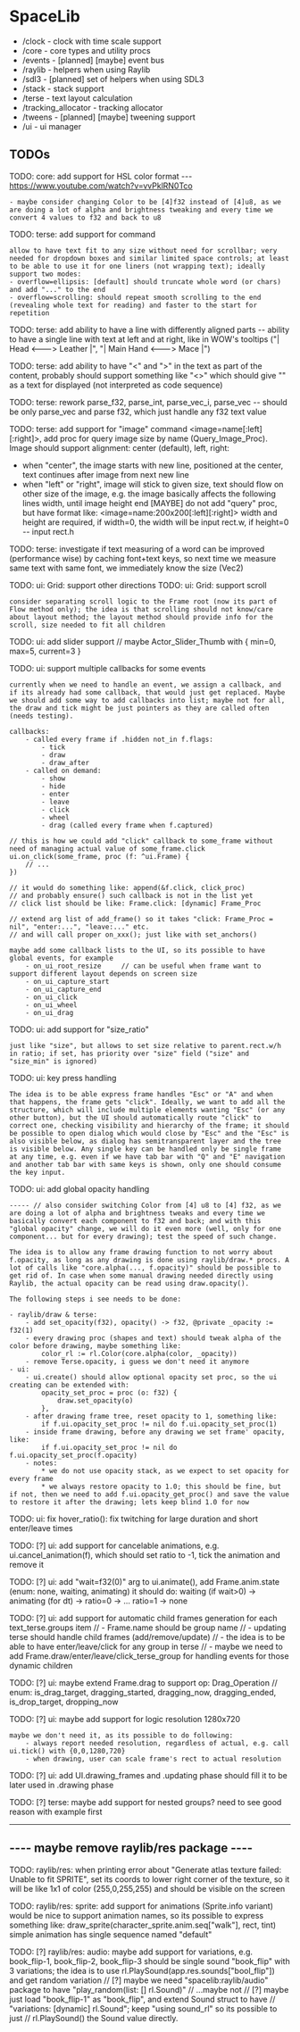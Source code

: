 # SpaceLib

* /clock                - clock with time scale support
* /core                 - core types and utility procs
* /events               - [planned] [maybe] event bus
* /raylib               - helpers when using Raylib
* /sdl3                 - [planned] set of helpers when using SDL3
* /stack                - stack support
* /terse                - text layout calculation
* /tracking_allocator   - tracking allocator
* /tweens               - [planned] [maybe] tweening support
* /ui                   - ui manager

## TODOs

TODO: core: add support for HSL color format --- https://www.youtube.com/watch?v=vvPklRN0Tco

    - maybe consider changing Color to be [4]f32 instead of [4]u8, as we are doing a lot of alpha and brightness tweaking and every time we convert 4 values to f32 and back to u8

TODO: terse: add support for <overflow> command

    allow to have text fit to any size without need for scrollbar; very needed for dropdown boxes and similar limited space controls; at least to be able to use it for one liners (not wrapping text); ideally support two modes:
    - overflow=ellipsis: [default] should truncate whole word (or chars) and add "..." to the end
    - overflow=scrolling: should repeat smooth scrolling to the end (revealing whole text for reading) and faster to the start for repetition

TODO: terse: add ability to have a line with differently aligned parts -- ability to have a single line with text at left and at right, like in WOW's tooltips ("| Head <---> Leather |", "| Main Hand <---> Mace |")

TODO: terse: add ability to have "<" and ">" in the text as part of the content, probably should support something like "<<test>>" which should give "<test>" as a text for displayed (not interpreted as code sequence)

TODO: terse: rework parse_f32, parse_int, parse_vec_i, parse_vec -- should be only parse_vec and parse f32, which just handle any f32 text value

TODO: terse: add support for "image" command <image=name[:left][:right]>, add proc for query image size by name (Query_Image_Proc). Image should support alignment: center (default), left, right:
- when "center", the image starts with new line, positioned at the center, text continues after image from next new line
- when "left" or "right", image will stick to given size, text should flow on other size of the image, e.g. the image basically affects the following lines width, until image height end
[MAYBE] do not add "query" proc, but have format like: <image=name:200x200[:left][:right]> width and height are required, if width=0, the width will be input rect.w, if height=0 -- input rect.h

TODO: terse: investigate if text measuring of a word can be improved (performance wise) by caching font+text keys, so next time we measure same text with same font, we immediately know the size (Vec2)

TODO: ui: Grid: support other directions
TODO: ui: Grid: support scroll

    consider separating scroll logic to the Frame root (now its part of Flow method only); the idea is that scrolling should not know/care about layout method; the layout method should provide info for the scroll, size needed to fit all children

TODO: ui: add slider support // maybe Actor_Slider_Thumb with { min=0, max=5, current=3 }

TODO: ui: support multiple callbacks for some events

    currently when we need to handle an event, we assign a callback, and if its already had some callback, that would just get replaced. Maybe we should add some way to add callbacks into list; maybe not for all, the draw and tick might be just pointers as they are called often (needs testing).

    callbacks:
        - called every frame if .hidden not_in f.flags:
            - tick
            - draw
            - draw_after
        - called on demand:
            - show
            - hide
            - enter
            - leave
            - click
            - wheel
            - drag (called every frame when f.captured)

    // this is how we could add "click" callback to some_frame without need of managing actual value of some_frame.click
    ui.on_click(some_frame, proc (f: ^ui.Frame) {
        // ...
    })

    // it would do something like: append(&f.click, click_proc)
    // and probably ensure() such callback is not in the list yet
    // click list should be like: Frame.click: [dynamic] Frame_Proc

    // extend arg list of add_frame() so it takes "click: Frame_Proc = nil", "enter:...", "leave:..." etc.
    // and will call proper on_xxx(); just like with set_anchors()

    maybe add some callback lists to the UI, so its possible to have global events, for example
        - on_ui_root_resize     // can be useful when frame want to support different layout depends on screen size
        - on_ui_capture_start
        - on_ui_capture_end
        - on_ui_click
        - on_ui_wheel
        - on_ui_drag

TODO: ui: add support for "size_ratio"

    just like "size", but allows to set size relative to parent.rect.w/h in ratio; if set, has priority over "size" field ("size" and "size_min" is ignored)

TODO: ui: key press handling

    The idea is to be able express frame handles "Esc" or "A" and when that happens, the frame gets "click". Ideally, we want to add all the structure, which will include multiple elements wanting "Esc" (or any other button), but the UI should automatically route "click" to correct one, checking visibility and hierarchy of the frame; it should be possible to open dialog which would close by "Esc" and the "Esc" is also visible below, as dialog has semitransparent layer and the tree is visible below. Any single key can be handled only be single frame at any time, e.g. even if we have tab bar with "Q" and "E" navigation and another tab bar with same keys is shown, only one should consume the key input.

TODO: ui: add global opacity handling

    ----- // also consider switching Color from [4] u8 to [4] f32, as we are doing a lot of alpha and brightness tweaks and every time we basically convert each component to f32 and back; and with this "global opacity" change, we will do it even more (well, only for one component... but for every drawing); test the speed of such change.

    The idea is to allow any frame drawing function to not worry about f.opacity, as long as any drawing is done using raylib/draw.* procs. A lot of calls like "core.alpha(..., f.opacity)" should be possible to get rid of. In case when some manual drawing needed directly using Raylib, the actual opacity can be read using draw.opacity().

    The following steps i see needs to be done:

    - raylib/draw & terse:
        - add set_opacity(f32), opacity() -> f32, @private _opacity := f32(1)
        - every drawing proc (shapes and text) should tweak alpha of the color before drawing, maybe something like:
            color_rl := rl.Color(core.alpha(color, _opacity))
        - remove Terse.opacity, i guess we don't need it anymore
    - ui:
        - ui.create() should allow optional opacity set proc, so the ui creating can be extended with:
            opacity_set_proc = proc (o: f32) {
                draw.set_opacity(o)
            },
        - after drawing frame tree, reset opacity to 1, something like:
            if f.ui.opacity_set_proc != nil do f.ui.opacity_set_proc(1)
        - inside frame drawing, before any drawing we set frame' opacity, like:
            if f.ui.opacity_set_proc != nil do f.ui.opacity_set_proc(f.opacity)
        - notes:
            * we do not use opacity stack, as we expect to set opacity for every frame
            * we always restore opacity to 1.0; this should be fine, but if not, then we need to add f.ui.opacity_get_proc() and save the value to restore it after the drawing; lets keep blind 1.0 for now

TODO: ui: fix hover_ratio(): fix twitching for large duration and short enter/leave times

TODO: [?] ui: add support for cancelable animations, e.g. ui.cancel_animation(f), which should set ratio to -1, tick the animation and remove it

TODO: [?] ui: add "wait=f32(0)" arg to ui.animate(),
    add Frame.anim.state (enum: none, waiting, animating)
    it should do: waiting (if wait>0) -> animating (for dt) -> ratio=0 -> ... ratio=1 -> none

TODO: [?] ui: add support for automatic child frames generation for each text_terse.groups item
    // - Frame.name should be group name
    // - updating terse should handle child frames (add/remove/update)
    // - the idea is to be able to have enter/leave/click for any group in terse
    // - maybe we need to add Frame.draw/enter/leave/click_terse_group for handling events for those dynamic children

TODO: [?] ui: maybe extend Frame.drag to support op: Drag_Operation // enum: is_drag_target, dragging_started, dragging_now, dragging_ended, is_drop_target, dropping_now

TODO: [?] ui: maybe add support for logic resolution 1280x720

    maybe we don't need it, as its possible to do following:
        - always report needed resolution, regardless of actual, e.g. call ui.tick() with {0,0,1280,720}
        - when drawing, user can scale frame's rect to actual resolution

TODO: [?] ui: add UI.drawing_frames and .updating phase should fill it to be later used in .drawing phase

TODO: [?] terse: maybe add support for nested groups? need to see good reason with example first

-----------------------------------------
---- maybe remove raylib/res package ----
-----------------------------------------

TODO: raylib/res: when printing error about "Generate atlas texture failed: Unable to fit SPRITE", set its coords to lower right corner of the texture, so it will be like 1x1 of color (255,0,255,255) and should be visible on the screen

TODO: raylib/res: sprite: add support for animations (Sprite.info variant)
    would be nice to support animation names, so its possible to express something like:
    draw_sprite(character_sprite.anim.seq["walk"], rect, tint)
    simple animation has single sequence named "default"

TODO: [?] raylib/res: audio: maybe add support for variations, e.g. book_flip-1, book_flip-2, book_flip-3 should be single sound "book_flip" with 3 variations; the idea is to use rl.PlaySound(app.res.sounds["bool_flip"]) and get random variation
    // [?] maybe we need "spacelib:raylib/audio" package to have "play_random(list: [] rl.Sound)"
    // ...maybe not
    // [?] maybe just load "book_flip-1" as "book_flip", and extend Sound struct to have
    // "variations: [dynamic] rl.Sound"; keep "using sound_rl" so its possible to just
    // rl.PlaySound() the Sound value directly.
